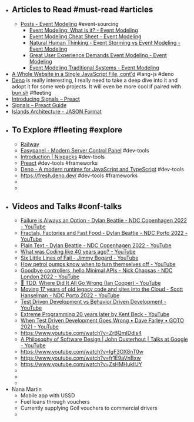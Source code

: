 - ## Articles to Read #must-read #articles
	- [Posts - Event Modeling](https://eventmodeling.org/posts/) #event-sourcing
		- [Event Modeling: What is it? - Event Modeling](https://eventmodeling.org/posts/what-is-event-modeling/)
		- [Event Modeling Cheat Sheet - Event Modeling](https://eventmodeling.org/posts/event-modeling-cheatsheet/)
		- [Natural Human Thinking - Event Storming vs Event Modeling - Event Modeling](https://eventmodeling.org/posts/human-natural-thinking/)
		- [Great User Experience Demands Event Modeling - Event Modeling](https://eventmodeling.org/posts/user-experience-event-modeling/)
		- [Event Modeling Traditional Systems - Event Modeling](https://eventmodeling.org/posts/event-modeling-traditional-systems/)
- [A Whole Website in a Single JavaScript File, cont'd](https://deno.com/blog/a-whole-website-in-a-single-js-file-continued) #lang-js #deno
- [Deno](https://deno.com/deploy) is really interesting, I really need to take a deep dive into it and adopt it for some web projects. It will even be more cool if paired with [bun.sh](https://bun.sh/) #fleeting
- [Introducing Signals – Preact](https://preactjs.com/blog/introducing-signals/)
- [Signals – Preact Guide](https://preactjs.com/guide/v10/signals/)
- [Islands Architecture - JASON Format](https://jasonformat.com/islands-architecture/)
- ## To Explore #fleeting #explore
	- [Railway](https://railway.app/)
	- [Easypanel - Modern Server Control Panel](https://easypanel.io/) #dev-tools
	- [Introduction | Nixpacks](https://nixpacks.com/docs) #dev-tools
	- [Preact](https://preactjs.com/) #dev-tools #frameworks
	- [Deno - A modern runtime for JavaScript and TypeScript](https://deno.land/) #dev-tools
	- https://fresh.deno.dev/ #dev-tools #frameworks
	-
	-
- ## Videos and Talks #conf-talks
	- [Failure is Always an Option - Dylan Beattie - NDC Copenhagen 2022 - YouTube](https://www.youtube.com/watch?v=Vk2fi7NZ3OQ)
	- [Fractals, Factories and Fast Food - Dylan Beattie - NDC Porto 2022 - YouTube](https://www.youtube.com/watch?v=Vs1DWYrw2Ps)
	- [Plain Text - Dylan Beattie - NDC Copenhagen 2022 - YouTube](https://www.youtube.com/watch?v=gd5uJ7Nlvvo)
	- [What was Coding like 40 years ago? - YouTube](https://www.youtube.com/watch?v=7r83N3c2kPw)
	- [Six Little Lines of Fail - Jimmy Bogard - YouTube](https://www.youtube.com/watch?v=VvUdvte1V3s)
	- [How petrol pumps know when to turn themselves off - YouTube](https://www.youtube.com/watch?v=fT2KhJ8W-Kg)
	- [Goodbye controllers, hello Minimal APIs - Nick Chapsas - NDC London 2022 - YouTube](https://www.youtube.com/watch?v=hPpvlKLeYYA)
	- [🚀  TDD, Where Did It All Go Wrong (Ian Cooper) - YouTube](https://www.youtube.com/watch?v=EZ05e7EMOLM)
	- [Moving 17 years of old legacy code and sites into the Cloud - Scott Hanselman - NDC Porto 2022 - YouTube](https://www.youtube.com/watch?v=mE-DGW0CcAk)
	- [Test Driven Development vs Behavior Driven Development - YouTube](https://www.youtube.com/watch?v=Bq_oz7nCNUA)
	- [Extreme Programming 20 years later by Kent Beck - YouTube](https://www.youtube.com/watch?v=cGuTmOUdFbo)
	- [When Test Driven Development Goes Wrong • Dave Farley • GOTO 2021 - YouTube](https://www.youtube.com/watch?v=-4Ybn0Cz2oU)
	- https://www.youtube.com/watch?v=ZrBQmIDdls4
	- [A Philosophy of Software Design | John Ousterhout | Talks at Google - YouTube](https://www.youtube.com/watch?v=bmSAYlu0NcY)
	- https://www.youtube.com/watch?v=IgF3OX8nT0w
	- https://www.youtube.com/watch?v=fr1E9aVnBxw
	- https://www.youtube.com/watch?v=ZsHMHukIlJY
	-
	-
	-
- Nana Martin
	- Mobile app with USSD
	- Fuel loans through vouchers
	- Currently supplying Goil vouchers to commercial drivers
	-